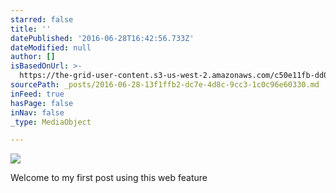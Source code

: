 ```yaml
---
starred: false
title: ''
datePublished: '2016-06-28T16:42:56.733Z'
dateModified: null
author: []
isBasedOnUrl: >-
  https://the-grid-user-content.s3-us-west-2.amazonaws.com/c50e11fb-dd03-416a-99ea-d1c9dc05b6b3.jpg
sourcePath: _posts/2016-06-28-13f1ffb2-dc7e-4d8c-9cc3-1c0c96e60330.md
inFeed: true
hasPage: false
inNav: false
_type: MediaObject

---
```

![](https://the-grid-user-content.s3-us-west-2.amazonaws.com/c50e11fb-dd03-416a-99ea-d1c9dc05b6b3.jpg)

Welcome to my first post using this web feature
